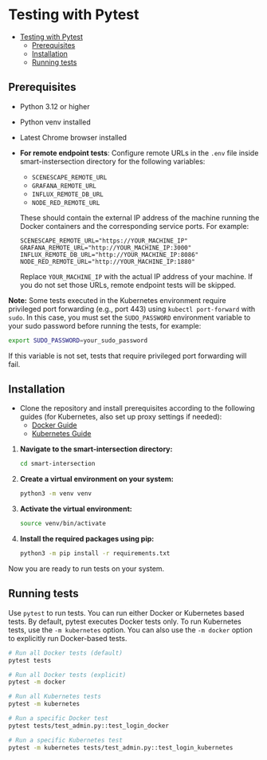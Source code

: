 <!--
# SPDX-FileCopyrightText: (C) 2025 Intel Corporation
# SPDX-License-Identifier: LicenseRef-Intel-Edge-Software
# This file is licensed under the Limited Edge Software Distribution License Agreement.
-->

# Testing with Pytest

- [Testing with Pytest](#testing-with-pytest)
    - [Prerequisites](#prerequisites)
    - [Installation](#installation)
    - [Running tests](#running-tests)

## Prerequisites

- Python 3.12 or higher
- Python venv installed
- Latest Chrome browser installed
- **For remote endpoint tests**: Configure remote URLs in the `.env` file inside smart-instersection directory for the following variables:
  - `SCENESCAPE_REMOTE_URL`
  - `GRAFANA_REMOTE_URL`
  - `INFLUX_REMOTE_DB_URL`
  - `NODE_RED_REMOTE_URL`
  
  These should contain the external IP address of the machine running the Docker containers and the corresponding service ports. For example:
  ```
  SCENESCAPE_REMOTE_URL="https://YOUR_MACHINE_IP"
  GRAFANA_REMOTE_URL="http://YOUR_MACHINE_IP:3000"
  INFLUX_REMOTE_DB_URL="http://YOUR_MACHINE_IP:8086"
  NODE_RED_REMOTE_URL="http://YOUR_MACHINE_IP:1880"
  ```
  
  Replace `YOUR_MACHINE_IP` with the actual IP address of your machine. If you do not set those URLs, remote endpoint tests will be skipped.

**Note:** Some tests executed in the Kubernetes environment require privileged port forwarding (e.g., port 443) using `kubectl port-forward` with `sudo`. In this case, you must set the `SUDO_PASSWORD` environment variable to your sudo password before running the tests, for example:

```bash
export SUDO_PASSWORD=your_sudo_password
```

If this variable is not set, tests that require privileged port forwarding will fail.

## Installation

- Clone the repository and install prerequisites according to the following guides (for Kubernetes, also set up proxy settings if needed):
  - [Docker Guide](https://github.com/open-edge-platform/edge-ai-suites/blob/main/metro-ai-suite/metro-vision-ai-app-recipe/smart-intersection/docs/user-guide/get-started.md)
  - [Kubernetes Guide](https://github.com/open-edge-platform/edge-ai-suites/blob/main/metro-ai-suite/metro-vision-ai-app-recipe/smart-intersection/docs/user-guide/how-to-deploy-helm.md)

1. **Navigate to the smart-intersection directory:**

   ```bash
   cd smart-intersection
   ```

2. **Create a virtual environment on your system:**

   ```bash
   python3 -m venv venv
   ```

3. **Activate the virtual environment:**

   ```bash
   source venv/bin/activate
   ```

4. **Install the required packages using pip:**

   ```bash
   python3 -m pip install -r requirements.txt
   ```

Now you are ready to run tests on your system. 

## Running tests

Use `pytest` to run tests. You can run either Docker or Kubernetes based tests. By default, pytest executes Docker tests only. To run Kubernetes tests, use the `-m kubernetes` option. You can also use the `-m docker` option to explicitly run Docker-based tests.

```bash
# Run all Docker tests (default)
pytest tests

# Run all Docker tests (explicit)
pytest -m docker

# Run all Kubernetes tests
pytest -m kubernetes

# Run a specific Docker test
pytest tests/test_admin.py::test_login_docker

# Run a specific Kubernetes test
pytest -m kubernetes tests/test_admin.py::test_login_kubernetes
```